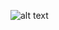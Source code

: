 ![alt text]([http://url/to/img.png](https://github.com/alfimerino/LittleLemonOrdering/blob/main/Wireframe.png)https://github.com/alfimerino/LittleLemonOrdering/blob/main/Wireframe.png)
